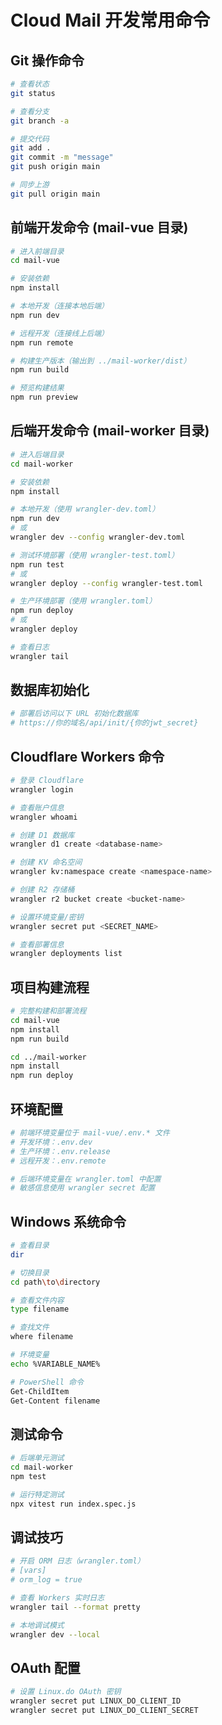 # Cloud Mail 开发常用命令

## Git 操作命令
```bash
# 查看状态
git status

# 查看分支
git branch -a

# 提交代码
git add .
git commit -m "message"
git push origin main

# 同步上游
git pull origin main
```

## 前端开发命令 (mail-vue 目录)
```bash
# 进入前端目录
cd mail-vue

# 安装依赖
npm install

# 本地开发（连接本地后端）
npm run dev

# 远程开发（连接线上后端）
npm run remote

# 构建生产版本（输出到 ../mail-worker/dist）
npm run build

# 预览构建结果
npm run preview
```

## 后端开发命令 (mail-worker 目录)
```bash
# 进入后端目录
cd mail-worker

# 安装依赖
npm install

# 本地开发（使用 wrangler-dev.toml）
npm run dev
# 或
wrangler dev --config wrangler-dev.toml

# 测试环境部署（使用 wrangler-test.toml）
npm run test
# 或
wrangler deploy --config wrangler-test.toml

# 生产环境部署（使用 wrangler.toml）
npm run deploy
# 或
wrangler deploy

# 查看日志
wrangler tail
```

## 数据库初始化
```bash
# 部署后访问以下 URL 初始化数据库
# https://你的域名/api/init/{你的jwt_secret}
```

## Cloudflare Workers 命令
```bash
# 登录 Cloudflare
wrangler login

# 查看账户信息
wrangler whoami

# 创建 D1 数据库
wrangler d1 create <database-name>

# 创建 KV 命名空间
wrangler kv:namespace create <namespace-name>

# 创建 R2 存储桶
wrangler r2 bucket create <bucket-name>

# 设置环境变量/密钥
wrangler secret put <SECRET_NAME>

# 查看部署信息
wrangler deployments list
```

## 项目构建流程
```bash
# 完整构建和部署流程
cd mail-vue
npm install
npm run build

cd ../mail-worker
npm install
npm run deploy
```

## 环境配置
```bash
# 前端环境变量位于 mail-vue/.env.* 文件
# 开发环境：.env.dev
# 生产环境：.env.release
# 远程开发：.env.remote

# 后端环境变量在 wrangler.toml 中配置
# 敏感信息使用 wrangler secret 配置
```

## Windows 系统命令
```bash
# 查看目录
dir

# 切换目录
cd path\to\directory

# 查看文件内容
type filename

# 查找文件
where filename

# 环境变量
echo %VARIABLE_NAME%

# PowerShell 命令
Get-ChildItem
Get-Content filename
```

## 测试命令
```bash
# 后端单元测试
cd mail-worker
npm test

# 运行特定测试
npx vitest run index.spec.js
```

## 调试技巧
```bash
# 开启 ORM 日志（wrangler.toml）
# [vars]
# orm_log = true

# 查看 Workers 实时日志
wrangler tail --format pretty

# 本地调试模式
wrangler dev --local
```

## OAuth 配置
```bash
# 设置 Linux.do OAuth 密钥
wrangler secret put LINUX_DO_CLIENT_ID
wrangler secret put LINUX_DO_CLIENT_SECRET
```